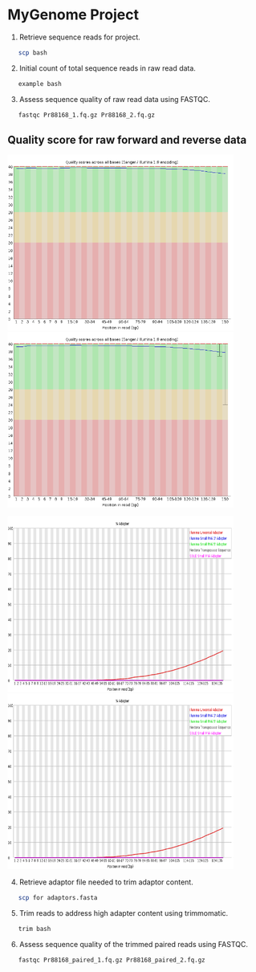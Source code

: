 # MyGenome Project

1. Retrieve sequence reads for project.
```bash
   scp bash
```
2. Initial count of total sequence reads in raw read data.
```bash
   example bash 
```
3. Assess sequence quality of raw read data using FASTQC.
```bash
   fastqc Pr88168_1.fq.gz Pr88168_2.fq.gz
```
<h2>Quality score for raw forward and reverse data</h2>

<p float="middle">
   <img src="images/raw_forward_qual.png" width="450" height="350">
   <img src="images/raw_reverse_qual.png" width="450" height="350">
</p>
<p float="middle">
   <img src="images/raw_foward_adapt.png" width="450" height="350">
   <img src="images/raw_reverse_adapt.png" width="450" height="350">
</p>

4. Retrieve adaptor file needed to trim adaptor content.
```bash
   scp for adaptors.fasta
```
5. Trim reads to address high adapter content using trimmomatic.
```bash
   trim bash
```
6. Assess sequence quality of the trimmed paired reads using FASTQC.
```bash
   fastqc Pr88168_paired_1.fq.gz Pr88168_paired_2.fq.gz
```

